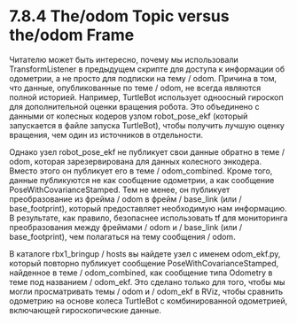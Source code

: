 # 7.8.4 The/odom Topic versus the/odom Frame

Читателю может быть интересно, почему мы использовали TransformListener в предыдущем скрипте для доступа к информации об одометрии, а не просто для подписки на тему / odom. Причина в том, что данные, опубликованные по теме / odom, не всегда являются полной историей. Например, TurtleBot использует одноосный гироскоп для дополнительной оценки вращения робота. Это объединено с данными от колесных кодеров узлом robot\_pose\_ekf \(который запускается в файле запуска TurtleBot\), чтобы получить лучшую оценку вращения, чем один из источников в отдельности.

Однако узел robot\_pose\_ekf не публикует свои данные обратно в теме / odom, которая зарезервирована для данных колесного энкодера. Вместо этого он публикует его в теме / odom\_combined. Кроме того, данные публикуются не как сообщение одометрии, а как сообщение PoseWithCovarianceStamped. Тем не менее, он публикует преобразование из фрейма / odom в фрейм / base\_link \(или / base\_footprint\), который предоставляет необходимую нам информацию. В результате, как правило, безопаснее использовать tf для мониторинга преобразования между фреймами / odom и / base\_link \(или / base\_footprint\), чем полагаться на тему сообщения / odom.

В каталоге rbx1\_bringup / hosts вы найдете узел с именем odom\_ekf.py, который повторно публикует сообщение PoseWithCovarianceStamped, найденное в теме / odom\_combined, как сообщение типа Odometry в теме под названием / odom\_ekf. Это сделано только для того, чтобы мы могли просматривать темы / odom и / odom\_ekf в RViz, чтобы сравнить одометрию на основе колеса TurtleBot с комбинированной одометрией, включающей гироскопические данные.

